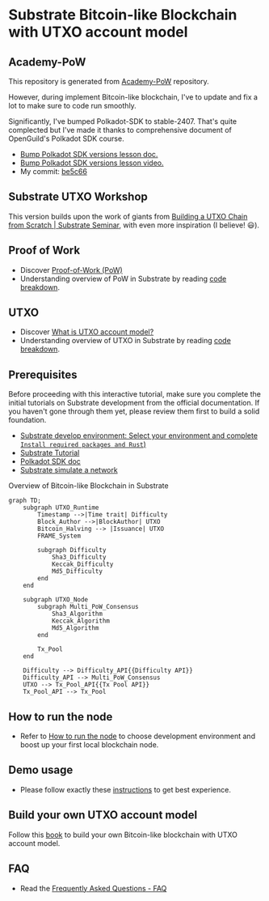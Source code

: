# Substrate Bitcoin-like Blockchain with UTXO account model

## Academy-PoW

This repository is generated from [Academy-PoW](https://github.com/Polkadot-Blockchain-Academy/Academy-PoW) repository. 


However, during implement Bitcoin-like blockchain, I've to update and fix a lot to make sure to code run smoothly.


Significantly, I've bumped Polkadot-SDK to stable-2407. That's quite complected but I've made it thanks to comprehensive document of OpenGuild's Polkadot SDK course.
- [Bump Polkadot SDK versions lesson doc.](https://bootcamp.openguild.wtf/building-a-blockchain-with-polkadot-sdk/polkadot-sdk/substrate/bump-polkadot-sdk-versions)
- [Bump Polkadot SDK versions lesson video.](https://www.youtube.com/watch?v=6nhIZmE1Nck&list=PLnhzaKpksqOKiqu9DDjGnmZWB0hYTaOUC&index=15)
- My commit: [be5c66](https://github.com/danielbui12/substrate-bitcoin-like-blockchain/commit/be5c665779dc23e2ac2c710ce5ada95975b4d5d2)

## Substrate UTXO Workshop

This version builds upon the work of giants from [Building a UTXO Chain from Scratch | Substrate Seminar](https://www.youtube.com/watch?v=XuJmxMMHvDw), with even more inspiration (I believe! 😃).

## Proof of Work

- Discover [Proof-of-Work (PoW)](docs/pow/pow.md)
- Understanding overview of PoW in Substrate by reading [code breakdown](docs/pow/code-breakdown.md).


## UTXO

- Discover [What is UTXO account model?](docs/utxo/utxo.md)
- Understanding overview of UTXO in Substrate by reading [code breakdown](docs/utxo/code-breakdown.md).


## Prerequisites

Before proceeding with this interactive tutorial, make sure you complete the initial tutorials on Substrate development from the official documentation. If you haven't gone through them yet, please review them first to build a solid foundation.

- [Substrate develop environment: Select your environment and complete `Install required packages and Rust`)](https://docs.substrate.io/install/)
- [Substrate Tutorial](https://polkadot.study/tutorials/interactive-substrate-tutorials-rusty-crewmates/)
- [Polkadot SDK doc](https://paritytech.github.io/polkadot-sdk/master/polkadot_sdk_docs/polkadot_sdk/index.html)
- [Substrate simulate a network](https://docs.substrate.io/tutorials/build-a-blockchain/simulate-network/)

Overview of Bitcoin-like Blockchain in Substrate

```mermaid
graph TD;
    subgraph UTXO_Runtime
        Timestamp -->|Time trait| Difficulty
        Block_Author -->|BlockAuthor| UTXO
        Bitcoin_Halving --> |Issuance| UTXO
        FRAME_System

        subgraph Difficulty
            Sha3_Difficulty
            Keccak_Difficulty
            Md5_Difficulty
        end
    end

    subgraph UTXO_Node
        subgraph Multi_PoW_Consensus
            Sha3_Algorithm
            Keccak_Algorithm
            Md5_Algorithm
        end

        Tx_Pool
    end

    Difficulty --> Difficulty_API{{Difficulty API}}
    Difficulty_API --> Multi_PoW_Consensus
    UTXO --> Tx_Pool_API{{Tx Pool API}}
    Tx_Pool_API --> Tx_Pool
```

## How to run the node

- Refer to [How to run the node](docs/how-to-run-the-node.md) to choose development environment and boost up your first local blockchain node.

## Demo usage

- Please follow exactly these [instructions](docs/demo-usage.md) to get best experience.


## Build your own UTXO account model

Follow this [book](https://danielbui12.github.io/substrate-bitcoin-like-blockchain/) to build your own Bitcoin-like blockchain with UTXO account model.

## FAQ

- Read the [Frequently Asked Questions - FAQ](docs/faq.md)